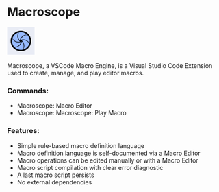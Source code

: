 # Macroscope

<img src="images/logo.png" width="64px"/>

Macroscope, a VSCode Macro Engine, is a Visual Studio Code Extension used to create, manage, and play editor macros.

### Commands:

* Macroscope: Macro Editor
* Macroscope: Macroscope: Play Macro

### Features:

* Simple rule-based macro definition language
* Macro definition language is self-documented via a Macro Editor
* Macro operations can be edited manually or with a Macro Editor
* Macro script compilation with clear error diagnostic
* A last macro script persists 
* No external dependencies
